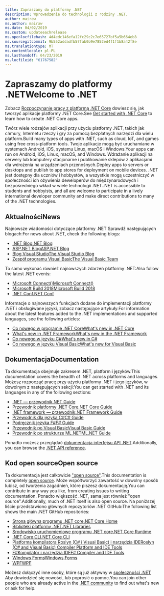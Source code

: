 ```yaml
---
title: Zapraszamy do platformy .NET
description: Wprowadzenie do technologii z rodziny .NET.
author: mairaw
ms.author: mairaw
ms.date: 04/02/2019
ms.custom: updateeachrelease
ms.openlocfilehash: 4d4edc146efa12fc29c2c7e65727bf5a5b664eb8
ms.sourcegitcommit: 9b552addadfb57fab0b9e7852ed4f1f1b8a42f8e
ms.translationtype: MT
ms.contentlocale: pl-PL
ms.lasthandoff: 04/23/2019
ms.locfileid: "61767582"
---
```

# <a name="welcome-to-net"></a><span data-ttu-id="01181-103">Zapraszamy do platformy .NET</span><span class="sxs-lookup"><span data-stu-id="01181-103">Welcome to .NET</span></span>

<span data-ttu-id="01181-104">Zobacz [Rozpoczynanie pracy z platformą .NET Core](core/get-started.md) dowiesz się, jak tworzyć aplikacje platformy .NET Core.</span><span class="sxs-lookup"><span data-stu-id="01181-104">See [Get started with .NET Core](core/get-started.md) to learn how to create .NET Core apps.</span></span>

<span data-ttu-id="01181-105">Twórz wiele rodzajów aplikacji przy użyciu platformy .NET, takich jak chmury, Internetu rzeczy i gry za pomocą bezpłatnych narzędzi dla wielu platform.</span><span class="sxs-lookup"><span data-stu-id="01181-105">Build many types of apps with .NET, such as cloud, IoT, and games using free cross-platform tools.</span></span> <span data-ttu-id="01181-106">Twoje aplikacje mogą być uruchamiane w systemach Android, iOS, systemu Linux, macOS i Windows.</span><span class="sxs-lookup"><span data-stu-id="01181-106">Your apps can run on Android, iOS, Linux, macOS, and Windows.</span></span> <span data-ttu-id="01181-107">Wdrażanie aplikacji na serwery lub komputery stacjonarne i publikowanie sklepów z aplikacjami dla wdrożenia na urządzeniach przenośnych.</span><span class="sxs-lookup"><span data-stu-id="01181-107">Deploy apps to servers or desktops and publish to app stores for deployment on mobile devices.</span></span> <span data-ttu-id="01181-108">.NET jest dostępny dla uczniów i hobbystów, a wszystkie mogą uczestniczyć w społeczności ich ożywienia deweloperów do międzynarodowych i bezpośredniego wkład w wiele technologii .NET.</span><span class="sxs-lookup"><span data-stu-id="01181-108">.NET is accessible to students and hobbyists, and all are welcome to participate in a lively international developer community and make direct contributions to many of the .NET technologies.</span></span>

## <a name="news"></a><span data-ttu-id="01181-109">Aktualności</span><span class="sxs-lookup"><span data-stu-id="01181-109">News</span></span>

<span data-ttu-id="01181-110">Najnowsze wiadomości dotyczące platformy .NET Sprawdź następujących blogach:</span><span class="sxs-lookup"><span data-stu-id="01181-110">For news about .NET, check the following blogs:</span></span>

- [<span data-ttu-id="01181-111">.NET Blog</span><span class="sxs-lookup"><span data-stu-id="01181-111">.NET Blog</span></span>](https://devblogs.microsoft.com/dotnet/)
- [<span data-ttu-id="01181-112">ASP.NET Blog</span><span class="sxs-lookup"><span data-stu-id="01181-112">ASP.NET Blog</span></span>](https://devblogs.microsoft.com/aspnet/)
- [<span data-ttu-id="01181-113">Blog Visual Studio</span><span class="sxs-lookup"><span data-stu-id="01181-113">The Visual Studio Blog</span></span>](https://devblogs.microsoft.com/visualstudio/)
- [<span data-ttu-id="01181-114">Zespół programu Visual Basic</span><span class="sxs-lookup"><span data-stu-id="01181-114">The Visual Basic Team</span></span>](https://devblogs.microsoft.com/vbteam/)

<span data-ttu-id="01181-115">To samo wykonać również najnowszych zdarzeń platformy .NET:</span><span class="sxs-lookup"><span data-stu-id="01181-115">Also follow the latest .NET events:</span></span>

- [<span data-ttu-id="01181-116">Microsoft Connect()</span><span class="sxs-lookup"><span data-stu-id="01181-116">Microsoft Connect()</span></span>](https://www.microsoft.com/connectevent)
- [<span data-ttu-id="01181-117">Microsoft Build 2018</span><span class="sxs-lookup"><span data-stu-id="01181-117">Microsoft Build 2018</span></span>](https://channel9.msdn.com/Events/Build/2018)
- [<span data-ttu-id="01181-118">.NET Conf</span><span class="sxs-lookup"><span data-stu-id="01181-118">.NET Conf</span></span>](https://www.dotnetconf.net/)

<span data-ttu-id="01181-119">Informacje o najnowszych funkcjach dodane do implementacji platformy .NET i obsługiwane języki, zobacz następujące artykuły:</span><span class="sxs-lookup"><span data-stu-id="01181-119">For information about the latest features added to the .NET implementations and supported languages, see the following articles:</span></span>

- [<span data-ttu-id="01181-120">Co nowego w programie .NET Core</span><span class="sxs-lookup"><span data-stu-id="01181-120">What's new in .NET Core</span></span>](core/whats-new/index.md)
- [<span data-ttu-id="01181-121">What's new in .NET Framework</span><span class="sxs-lookup"><span data-stu-id="01181-121">What's new in the .NET Framework</span></span>](framework/whats-new/index.md)
- [<span data-ttu-id="01181-122">Co nowego w języku C#</span><span class="sxs-lookup"><span data-stu-id="01181-122">What's new in C#</span></span>](csharp/whats-new/index.md)
- [<span data-ttu-id="01181-123">Co nowego w języku Visual Basic</span><span class="sxs-lookup"><span data-stu-id="01181-123">What's new for Visual Basic</span></span>](visual-basic/getting-started/whats-new.md)

## <a name="documentation"></a><span data-ttu-id="01181-124">Dokumentacja</span><span class="sxs-lookup"><span data-stu-id="01181-124">Documentation</span></span>

<span data-ttu-id="01181-125">Ta dokumentacja obejmuje zakresem .NET, platform i języków.</span><span class="sxs-lookup"><span data-stu-id="01181-125">This documentation covers the breadth of .NET across platforms and languages.</span></span> <span data-ttu-id="01181-126">Możesz rozpocząć pracę przy użyciu platformy .NET i jego języków, w dowolnym z następujących sekcji:</span><span class="sxs-lookup"><span data-stu-id="01181-126">You can get started with .NET and its languages in any of the following sections:</span></span>

- [<span data-ttu-id="01181-127">.NET — przewodnik</span><span class="sxs-lookup"><span data-stu-id="01181-127">.NET Guide</span></span>](standard/index.md)
- [<span data-ttu-id="01181-128">Przewodnik platformy .NET Core</span><span class="sxs-lookup"><span data-stu-id="01181-128">.NET Core Guide</span></span>](core/index.md)
- [<span data-ttu-id="01181-129">.NET framework — przewodnik</span><span class="sxs-lookup"><span data-stu-id="01181-129">.NET Framework Guide</span></span>](framework/index.md)
- [<span data-ttu-id="01181-130">Przewodnik dla języka C#</span><span class="sxs-lookup"><span data-stu-id="01181-130">C# Guide</span></span>](csharp/index.md)
- [<span data-ttu-id="01181-131">Podręcznik języka F#</span><span class="sxs-lookup"><span data-stu-id="01181-131">F# Guide</span></span>](fsharp/index.md)
- [<span data-ttu-id="01181-132">Przewodnik po Visual Basic</span><span class="sxs-lookup"><span data-stu-id="01181-132">Visual Basic Guide</span></span>](visual-basic/index.md)
- [<span data-ttu-id="01181-133">Przewodnik po strukturze ML.NET</span><span class="sxs-lookup"><span data-stu-id="01181-133">ML.NET Guide</span></span>](machine-learning/index.yml)

<span data-ttu-id="01181-134">Ponadto możesz przeglądać [dokumentacja interfejsu API .NET](/dotnet/api).</span><span class="sxs-lookup"><span data-stu-id="01181-134">Additionally, you can browse the [.NET API reference](/dotnet/api).</span></span>

## <a name="open-source"></a><span data-ttu-id="01181-135">Kod open source</span><span class="sxs-lookup"><span data-stu-id="01181-135">Open source</span></span>

<span data-ttu-id="01181-136">Ta dokumentacja jest całkowicie ["open source"](https://github.com/dotnet/docs).</span><span class="sxs-lookup"><span data-stu-id="01181-136">This documentation is completely [open source](https://github.com/dotnet/docs).</span></span> <span data-ttu-id="01181-137">Może współtworzyć zawartość w dowolny sposób lubisz, od tworzenia zagadnień, które piszesz dokumentację.</span><span class="sxs-lookup"><span data-stu-id="01181-137">You can contribute in any way you like, from creating issues to writing documentation.</span></span> <span data-ttu-id="01181-138">Ponadto większość .NET, sama jest również "open source".</span><span class="sxs-lookup"><span data-stu-id="01181-138">Additionally, much of .NET itself is also open source.</span></span> <span data-ttu-id="01181-139">Na poniższej liście przedstawiono głównych repozytoriów .NET GitHub:</span><span class="sxs-lookup"><span data-stu-id="01181-139">The following list shows the main .NET GitHub repositories:</span></span>

- [<span data-ttu-id="01181-140">Strona główna programu .NET core</span><span class="sxs-lookup"><span data-stu-id="01181-140">.NET Core Home</span></span>](https://github.com/dotnet/core)
- [<span data-ttu-id="01181-141">Biblioteki platformy .NET</span><span class="sxs-lookup"><span data-stu-id="01181-141">.NET Libraries</span></span>](https://github.com/dotnet/corefx)
- [<span data-ttu-id="01181-142">Środowisko uruchomieniowe programu .NET core</span><span class="sxs-lookup"><span data-stu-id="01181-142">.NET Core Runtime</span></span>](https://github.com/dotnet/coreclr)
- [<span data-ttu-id="01181-143">.NET Core CLI</span><span class="sxs-lookup"><span data-stu-id="01181-143">.NET Core CLI</span></span>](https://github.com/dotnet/cli)
- [<span data-ttu-id="01181-144">Platforma kompilatora Roslyn (C# i Visual Basic) i narzędzia IDE</span><span class="sxs-lookup"><span data-stu-id="01181-144">Roslyn (C# and Visual Basic) Compiler Platform and IDE Tools</span></span>](https://github.com/dotnet/roslyn)
- [<span data-ttu-id="01181-145">F#Kompilator i narzędzia IDE</span><span class="sxs-lookup"><span data-stu-id="01181-145">F# Compiler and IDE Tools</span></span>](https://github.com/microsoft/visualfsharp)
- [<span data-ttu-id="01181-146">Windows Forms</span><span class="sxs-lookup"><span data-stu-id="01181-146">Windows Forms</span></span>](https://github.com/dotnet/winforms)
- [<span data-ttu-id="01181-147">WPF</span><span class="sxs-lookup"><span data-stu-id="01181-147">WPF</span></span>](https://github.com/dotnet/wpf)

<span data-ttu-id="01181-148">Możesz dołączyć inne osoby, które są już aktywny w [społeczności .NET](https://www.microsoft.com/net/community) Aby dowiedzieć się nowości, lub poprosić o pomoc.</span><span class="sxs-lookup"><span data-stu-id="01181-148">You can join other people who are already active in the [.NET community](https://www.microsoft.com/net/community) to find out what's new or ask for help.</span></span>